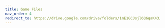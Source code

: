 ```yaml
---
title: Game Files
nav_order: 4
redirect_to: https://drive.google.com/drive/folders/1mE1GCJsjl6Q6qaK43JOZDyfX0ZXLPHYl?usp=sharing
---
```

